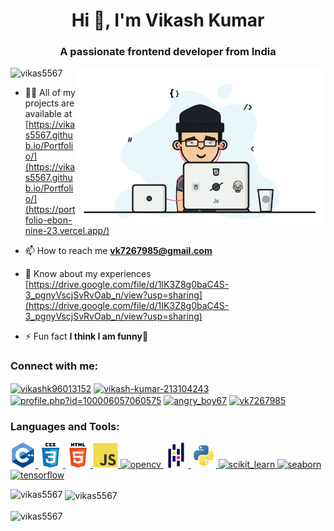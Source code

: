 <h1 align="center">Hi 👋, I'm Vikash Kumar</h1>
<h3 align="center">A passionate frontend developer from India</h3>

<img align="right" alt="coding" width="400" src= "code.gif">

<p align="left"> <img src="https://komarev.com/ghpvc/?username=vikas5567&label=Profile%20views&color=0e75b6&style=flat" alt="vikas5567" /> </p>

- 👨‍💻 All of my projects are available at [https://vikas5567.github.io/Portfolio/](https://vikas5567.github.io/Portfolio/](https://portfolio-ebon-nine-23.vercel.app/)

- 📫 How to reach me **vk7267985@gmail.com**

- 📄 Know about my experiences [https://drive.google.com/file/d/1IK3Z8g0baC4S-3_pgnyVscjSvRvOab_n/view?usp=sharing](https://drive.google.com/file/d/1IK3Z8g0baC4S-3_pgnyVscjSvRvOab_n/view?usp=sharing)

- ⚡ Fun fact **I think I am funny🤪**

<h3 align="left">Connect with me:</h3>
<p align="left">
<a href="https://twitter.com/vikashk96013152" target="blank"><img align="center" src="https://raw.githubusercontent.com/rahuldkjain/github-profile-readme-generator/master/src/images/icons/Social/twitter.svg" alt="vikashk96013152" height="30" width="40" /></a>
<a href="https://linkedin.com/in/vikash-kumar-213104243" target="blank"><img align="center" src="https://raw.githubusercontent.com/rahuldkjain/github-profile-readme-generator/master/src/images/icons/Social/linked-in-alt.svg" alt="vikash-kumar-213104243" height="30" width="40" /></a>
<a href="https://fb.com/profile.php?id=100006057060575" target="blank"><img align="center" src="https://raw.githubusercontent.com/rahuldkjain/github-profile-readme-generator/master/src/images/icons/Social/facebook.svg" alt="profile.php?id=100006057060575" height="30" width="40" /></a>
<a href="https://instagram.com/angry_boy67" target="blank"><img align="center" src="https://raw.githubusercontent.com/rahuldkjain/github-profile-readme-generator/master/src/images/icons/Social/instagram.svg" alt="angry_boy67" height="30" width="40" /></a>
<a href="https://www.hackerrank.com/vk7267985" target="blank"><img align="center" src="https://raw.githubusercontent.com/rahuldkjain/github-profile-readme-generator/master/src/images/icons/Social/hackerrank.svg" alt="vk7267985" height="30" width="40" /></a>
</p>

<h3 align="left">Languages and Tools:</h3>
<p align="left"> <a href="https://www.w3schools.com/cpp/" target="_blank" rel="noreferrer"> <img src="https://raw.githubusercontent.com/devicons/devicon/master/icons/cplusplus/cplusplus-original.svg" alt="cplusplus" width="40" height="40"/> </a> <a href="https://www.w3schools.com/css/" target="_blank" rel="noreferrer"> <img src="https://raw.githubusercontent.com/devicons/devicon/master/icons/css3/css3-original-wordmark.svg" alt="css3" width="40" height="40"/> </a> <a href="https://www.w3.org/html/" target="_blank" rel="noreferrer"> <img src="https://raw.githubusercontent.com/devicons/devicon/master/icons/html5/html5-original-wordmark.svg" alt="html5" width="40" height="40"/> </a> <a href="https://developer.mozilla.org/en-US/docs/Web/JavaScript" target="_blank" rel="noreferrer"> <img src="https://raw.githubusercontent.com/devicons/devicon/master/icons/javascript/javascript-original.svg" alt="javascript" width="40" height="40"/> </a> <a href="https://opencv.org/" target="_blank" rel="noreferrer"> <img src="https://www.vectorlogo.zone/logos/opencv/opencv-icon.svg" alt="opencv" width="40" height="40"/> </a> <a href="https://pandas.pydata.org/" target="_blank" rel="noreferrer"> <img src="https://raw.githubusercontent.com/devicons/devicon/2ae2a900d2f041da66e950e4d48052658d850630/icons/pandas/pandas-original.svg" alt="pandas" width="40" height="40"/> </a> <a href="https://www.python.org" target="_blank" rel="noreferrer"> <img src="https://raw.githubusercontent.com/devicons/devicon/master/icons/python/python-original.svg" alt="python" width="40" height="40"/> </a> <a href="https://scikit-learn.org/" target="_blank" rel="noreferrer"> <img src="https://upload.wikimedia.org/wikipedia/commons/0/05/Scikit_learn_logo_small.svg" alt="scikit_learn" width="40" height="40"/> </a> <a href="https://seaborn.pydata.org/" target="_blank" rel="noreferrer"> <img src="https://seaborn.pydata.org/_images/logo-mark-lightbg.svg" alt="seaborn" width="40" height="40"/> </a> <a href="https://www.tensorflow.org" target="_blank" rel="noreferrer"> <img src="https://www.vectorlogo.zone/logos/tensorflow/tensorflow-icon.svg" alt="tensorflow" width="40" height="40"/> </a> </p>

<p><img align="left" src="https://github-readme-stats.vercel.app/api/top-langs?username=vikas5567&show_icons=true&locale=en&layout=compact" alt="vikas5567" /></p>

<p>&nbsp;<img align="center" src="https://github-readme-stats.vercel.app/api?username=vikas5567&show_icons=true&locale=en" alt="vikas5567" /></p>

<p><img align="center" src="https://github-readme-streak-stats.herokuapp.com/?user=vikas5567&" alt="vikas5567" /></p>
